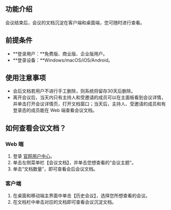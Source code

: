 
## 功能介绍
会议结束后，会议的文档沉淀在客户端和桌面端，您可随时进行查看。

## 前提条件
- **登录用户：**免费版、商业版、企业版用户。
- **登录设备：**Windows/macOS/iOS/Android。

## 使用注意事项
- 会后文档若用户不进行手工删除，则系统将留存30天后删除。
- 离开会议后，当天内只有主持人和受邀请的成员可以在主面板看到会议详情，并单击打开会议详情页，打开文档窗口；当天后，主持人、受邀请的成员和有登录态的成员能在 Web 端查看会议文档。

## 如何查看会议文档？
### Web 端
1. 登录 [官网用户中心](https://meeting.tencent.com/user-center/personal-information)。
2. 单击左侧菜单栏【会议文档】，并单击您想查看的“会议主题”。
3. 单击“文档数量”，即可查看会后会议文档。

### 客户端
1. 在桌面和移动端主界面中单击【历史会议】，选择您所想查看的会议。
2. 在文档栏中单击对应的文档即可查看会议沉淀文档。

